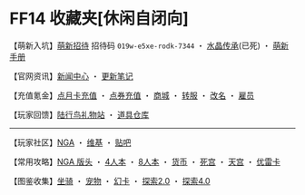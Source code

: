 # FF14 收藏夹[休闲自闭向]

【萌新入坑】[萌新招待](http://act.ff.sdo.com/20180515Zhaodai/index.html) 招待码 `019w-e5xe-rodk-7344` ・ [水晶传承](http://act.ff.sdo.com/project/151019shuijin/index.asp)(已死) ・ [萌新手册](https://bbs.nga.cn/read.php?tid=15174128)

【官网资讯】[新闻中心](http://ff.sdo.com/web8/index.html#/newstab/newslist) ・ [更新笔记](http://ff.sdo.com/web8/index.html#/patchnote)

【充值氪金】[点月卡充值](https://pay.sdo.com/item/GWPAY-100001900) ・ [点券充值](https://pay.sdo.com/item/GWPAY-0) ・ [商城](http://act.ff.sdo.com/20170918Shop/mall.html#/mall) ・ [转服](http://act.ff.sdo.com/project/141028dgf/transfer.asp) ・ [改名](http://act.ff.sdo.com/project/141028dgf/renamed.asp) ・ [雇员](http://act.ff.sdo.com/project/141028dgf/retainer.asp)

【玩家回馈】[陆行鸟礼物站](http://ff.pay.sdo.com/DepositActivity/index.htm) ・ [道具仓库](http://act.ff.sdo.com/20170918Shop/index.html)

----

【玩家社区】[NGA](https://bbs.nga.cn/thread.php?fid=-362960) ・ [维基](https://ff14.huijiwiki.com/wiki/%E9%A6%96%E9%A1%B5) ・ [贴吧](https://tieba.baidu.com/ff14)

【常用攻略】[NGA 版头](https://bbs.nga.cn/read.php?tid=6506247) ・ [4人本](https://bbs.nga.cn/read.php?tid=12767222) ・ [8人本](https://bbs.nga.cn/read.php?tid=13669493) ・ [货币](https://bbs.nga.cn/read.php?tid=15299927) ・ [死宫](https://bbs.nga.cn/read.php?tid=14509371) ・ [天宫](https://bbs.nga.cn/read.php?tid=16406640) ・ [优雷卡](https://bbs.nga.cn/read.php?tid=14590826)

【图鉴收集】[坐骑](https://ff14.huijiwiki.com/wiki/%E5%9D%90%E9%AA%91%E8%8E%B7%E5%8F%96%E6%96%B9%E5%BC%8F) ・ [宠物](https://ff14.huijiwiki.com/wiki/%E5%AE%A0%E7%89%A9) ・ [幻卡](https://ff14.huijiwiki.com/wiki/%E4%B9%9D%E5%AE%AB%E5%B9%BB%E5%8D%A1%E8%8E%B7%E5%8F%96%E6%96%B9%E5%BC%8F) ・ [探索2.0](https://annangela.github.io/FFXIVSightseeingGuide/#/) ・ [探索4.0](https://bbs.nga.cn/read.php?tid=11861705)



<script>
    b = document.createElement('base');
    b.target = '_blank';
    document.head.appendChild(b);
</script>


